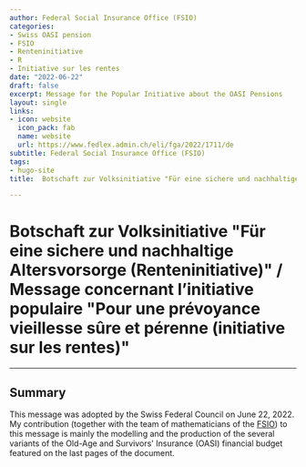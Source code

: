 ```yaml
---
author: Federal Social Insurance Office (FSIO)
categories:
- Swiss OASI pension
- FSIO
- Renteninitiative
- R
- Initiative sur les rentes
date: "2022-06-22"
draft: false
excerpt: Message for the Popular Initiative about the OASI Pensions
layout: single
links:
- icon: website
  icon_pack: fab
  name: website
  url: https://www.fedlex.admin.ch/eli/fga/2022/1711/de
subtitle: Federal Social Insurance Office (FSIO)
tags:
- hugo-site
title:  Botschaft zur Volksinitiative "Für eine sichere und nachhaltige Altersvorsorge (Renteninitiative)" / Message concernant l’initiative populaire "Pour une prévoyance vieillesse sûre et pérenne (initiative sur les rentes)"

---
```

# Botschaft zur Volksinitiative "Für eine sichere und nachhaltige Altersvorsorge (Renteninitiative)" / Message concernant l’initiative populaire "Pour une prévoyance vieillesse sûre et pérenne (initiative sur les rentes)"
---

## Summary
This message was adopted by the Swiss Federal Council on June 22, 2022. My contribution (together with the team of mathematicians of the [FSIO](https://www.bsv.admin.ch/bsv/en/home.html)) to this message is mainly the modelling and the production of the several variants of the Old-Age and Survivors' Insurance (OASI) financial budget featured
on the last pages of the document.
